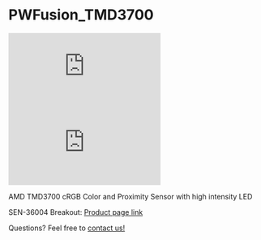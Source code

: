 # PWFusion_TMD3700

![SEN-36004 ISO](http://www.playingwithfusion.com/include/getimg.php?imgid=1390)
![SEN-36004 Back](http://www.playingwithfusion.com/include/getimg.php?imgid=1392)

AMD TMD3700 cRGB Color and Proximity Sensor with high intensity LED

SEN-36004 Breakout: <a href="http://www.playingwithfusion.com/productview.php?pdid=85">Product page link</a>
  
Questions? Feel free to <a href="http://www.playingwithfusion.com/contactus.php">contact us!</a>
